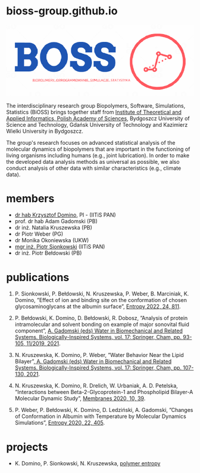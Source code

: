# bioss-group.github.io

!["Biopolymers, Software, Simulations, Statistics (BiOSS)"](/img/bioss-group-logo-large.png)

The interdisciplinary research group Biopolymers, Software, Simulations, Statistics (BiOSS) brings together staff from [Institute of Theoretical and Applied Informatics, Polish Academy of Sciences](https://www.iitis.pl/en), Bydgoszcz University of Science and Technology, Gdańsk University of Technology and Kazimierz Wielki University in Bydgoszcz.

The group's research focuses on advanced statistical analysis of the molecular dynamics of biopolymers that are important in the
functioning of living organisms including humans (e.g., joint lubrication). In order to make the developed data analysis methods as universal as possible, we also conduct analysis of other data with similar characteristics (e.g., climate data).

# members
- [dr hab Krzysztof Domino](https://www.iitis.pl/en/person/kdomino), PI - (IITiS PAN)
- prof. dr hab Adam Gadomski (PB)
- dr inż. Natalia Kruszewska (PB)
- dr Piotr Weber (PG)
- dr Monika Okoniewska (UKW)
- [mgr inż. Piotr Sionkowski](https://www.linkedin.com/in/piotr-sionkowski-355a8b87/?lipi=urn%3Ali%3Apage%3Ad_flagship3_feed%3Bgecsc9HyTkGc1spJShmADQ%3D%3D) (IITiS PAN)
- dr inż. Piotr Bełdowski (PB)

# publications
1. P. Sionkowski, P. Bełdowski, N. Kruszewska, P. Weber, B. Marciniak, K. Domino, ”Effect of ion and binding site on the conformation of chosen glycosaminoglycans at the albumin surface”, [Entropy 2022, 24, 811](https://doi.org/10.3390/e24060811).

2. P. Bełdowski, K. Domino, D. Bełdowski, R. Dobosz, ”Analysis of protein intramolecular and solvent bonding on example of major sonovital fluid component”, [A. Gadomski (eds) Water in Biomechanical and Related Systems. Biologically-Inspired Systems, vol. 17: Springer, Cham, pp. 93-105, 11/2019, 2021](https://link.springer.com/chapter/10.1007/978-3-030-67227-0_5).

3. N. Kruszewska, K. Domino, P. Weber, ”Water Behavior Near the Lipid Bilayer”,[ A. Gadomski (eds) Water in Biomechanical and Related Systems. Biologically-Inspired Systems, vol. 17: Springer, Cham, pp. 107-130, 2021](https://link.springer.com/chapter/10.1007/978-3-030-67227-0_6).

4. N. Kruszewska, K. Domino, R. Drelich, W. Urbaniak, A. D. Petelska, ”Interactions between Beta-2-Glycoprotein-1 and Phospholipid Bilayer-A Molecular Dynamic Study”, [Membranes 2020, 10, 39](https://www.mdpi.com/2077-0375/10/12/396).

5. P. Weber, P. Bełdowski, K. Domino, D. Ledziński, A. Gadomski, ”Changes of Conformation in Albumin with Temperature by Molecular Dynamics
Simulations”, [Entropy 2020, 22, 405](https://www.mdpi.com/1099-4300/22/4/405).

# projects

- K. Domino, P. Sionkowski, N. Kruszewska, [polymer entropy](https://github.com/iitis/polymer_entropy/)
